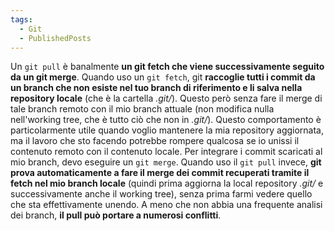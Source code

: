 ```yaml
---
tags:
  - Git
  - PublishedPosts
---
```



Un `git pull` è banalmente **un git fetch che viene successivamente seguito da un git merge**.
Quando uso un `git fetch`, git **raccoglie tutti i commit da un branch che non esiste nel tuo branch di riferimento e li salva nella repository locale** (che è la cartella *.git/*). Questo però senza fare il merge di tale branch remoto con il mio branch attuale (non modifica nulla nell'working tree, che è tutto ciò che non in *.git/*).
Questo comportamento è particolarmente utile quando voglio mantenere la mia repository aggiornata, ma il lavoro che sto facendo potrebbe rompere qualcosa se io unissi il contenuto remoto con il contenuto locale. Per integrare i commit scaricati al mio branch, devo eseguire un `git merge`.
Quando uso il `git pull` invece, **git prova automaticamente a fare il merge dei commit recuperati tramite il fetch nel mio branch locale** (quindi prima aggiorna la local repository *.git/* e successivamente anche il working tree), senza prima farmi vedere quello che sta effettivamente unendo. A meno che non abbia una frequente analisi dei branch, **il pull può portare a numerosi conflitti**.